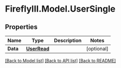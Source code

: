 # FireflyIII.Model.UserSingle
## Properties

Name | Type | Description | Notes
------------ | ------------- | ------------- | -------------
**Data** | [**UserRead**](UserRead.md) |  | [optional] 

[[Back to Model list]](../README.md#documentation-for-models) [[Back to API list]](../README.md#documentation-for-api-endpoints) [[Back to README]](../README.md)

